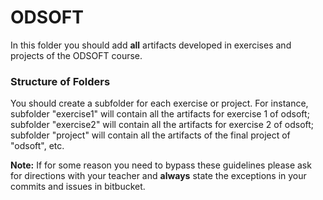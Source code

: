 # ODSOFT


In this folder you should add **all** artifacts developed in exercises and projects of the ODSOFT course.

### Structure of Folders

You should create a subfolder for each exercise or project. For instance, subfolder "exercise1" will contain all the artifacts for exercise 1 of odsoft; subfolder "exercise2" will contain all the artifacts for exercise 2 of odsoft; subfolder "project" will contain all the artifacts of the final project of "odsoft", etc.  

**Note:** If for some reason you need to bypass these guidelines please ask for directions with your teacher and **always** state the exceptions in your commits and issues in bitbucket.



 